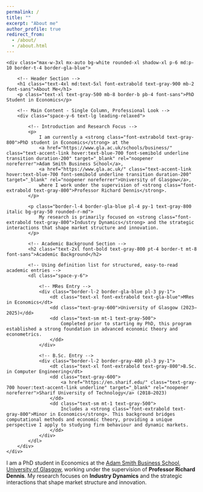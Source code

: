 ```yaml
---
permalink: /
title: ""
excerpt: "About me"
author_profile: true
redirect_from: 
  - /about/
  - /about.html
---
```


<head>
    <meta charset="UTF-8">
    <meta name="viewport" content="width=device-width, initial-scale=1.0">
    <title>About Me - Sadra Heydari</title>
    <!-- Load Tailwind CSS -->
    <script src="https://cdn.tailwindcss.com"></script>
    <script>
        tailwind.config = {
            theme: {
                extend: {
                    fontFamily: {
                        // Using a slightly more academic-looking serif font for the body text
                        sans: ['Inter', 'sans-serif'],
                        serif: ['Georgia', 'Times New Roman', 'serif'],
                    },
                    colors: {
                        'gla-blue': '#1e3a8a', /* University of Glasgow Primary Blue */
                        'primary-text': '#1f2937', /* Dark Gray for main text */
                        'accent-link': '#3b82f6', /* Blue for links */
                    }
                }
            }
        }
    </script>
</head>
<body class="bg-gray-50 min-h-screen p-4 sm:p-8 font-serif text-primary-text">

    <div class="max-w-3xl mx-auto bg-white rounded-xl shadow-xl p-6 md:p-10 border-t-4 border-gla-blue">
        
        <!-- Header Section -->
        <h1 class="text-4xl md:text-5xl font-extrabold text-gray-900 mb-2 font-sans">About Me</h1>
        <p class="text-xl text-gray-500 mb-8 border-b pb-4 font-sans">PhD Student in Economics</p>
        
        <!-- Main Content - Single Column, Professional Look -->
        <div class="space-y-6 text-lg leading-relaxed">

            <!-- Introduction and Research Focus -->
            <p>
                I am currently a <strong class="font-extrabold text-gray-800">PhD student in Economics</strong> at the 
                <a href="https://www.gla.ac.uk/schools/business/" class="text-accent-link hover:text-blue-700 font-semibold underline transition duration-200" target="_blank" rel="noopener noreferrer">Adam Smith Business School</a>, 
                <a href="https://www.gla.ac.uk/" class="text-accent-link hover:text-blue-700 font-semibold underline transition duration-200" target="_blank" rel="noopener noreferrer">University of Glasgow</a>, 
                where I work under the supervision of <strong class="font-extrabold text-gray-800">Professor Richard Dennis</strong>.
            </p>

            <p class="border-l-4 border-gla-blue pl-4 py-1 text-gray-800 italic bg-gray-50 rounded-r-md">
                My research is primarily focused on <strong class="font-extrabold text-gray-800">Industry Dynamics</strong> and the strategic interactions that shape market structure and innovation.
            </p>

            <!-- Academic Background Section -->
            <h2 class="text-2xl font-bold text-gray-800 pt-4 border-t mt-8 font-sans">Academic Background</h2>

            <!-- Using definition list for structured, easy-to-read academic entries -->
            <dl class="space-y-6">
                
                <!-- MRes Entry -->
                <div class="border-l-2 border-gla-blue pl-3 py-1">
                    <dt class="text-xl font-extrabold text-gla-blue">MRes in Economics</dt>
                    <dd class="text-gray-600">University of Glasgow (2023–2025)</dd>
                    <dd class="text-sm mt-1 text-gray-500">
                        Completed prior to starting my PhD, this program established a strong foundation in advanced economic theory and econometrics.
                    </dd>
                </div>

                <!-- B.Sc. Entry -->
                <div class="border-l-2 border-gray-400 pl-3 py-1">
                    <dt class="text-xl font-extrabold text-gray-800">B.Sc. in Computer Engineering</dt>
                    <dd class="text-gray-600">
                        <a href="https://en.sharif.edu/" class="text-gray-700 hover:text-accent-link underline" target="_blank" rel="noopener noreferrer">Sharif University of Technology</a> (2018–2023)
                    </dd>
                    <dd class="text-sm mt-1 text-gray-500">
                        Includes a <strong class="font-extrabold text-gray-800">Minor in Economics</strong>. This background bridges computational methods and economic theory, providing a unique perspective I apply to studying firm behaviour and dynamic markets.
                    </dd>
                </div>
            </dl>
        </div>
    </div>

</body>



I am a PhD student in Economics at the [Adam Smith Business School](https://www.gla.ac.uk/schools/business/), [University of Glasgow](https://www.gla.ac.uk/), working under the supervision of **Professor Richard Dennis**. My research focuses on **Industry Dynamics** and the strategic interactions that shape market structure and innovation.  
